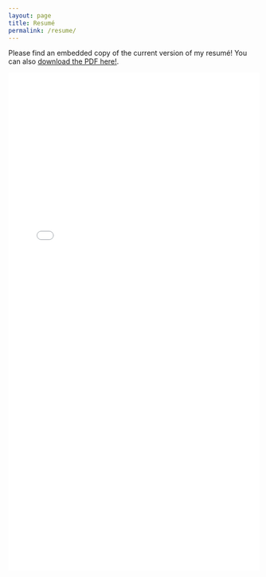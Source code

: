 ```yaml
---
layout: page
title: Resumé
permalink: /resume/
---
```


Please find an embedded copy of the current version of my resumé! You can also [download the PDF here!](/docs/paulmelki_cv_extended_august2021.pdf).

<iframe src="/docs/paulmelki_cv_extended_august2021.pdf" class="gde-frame" style="height: 1000px; width: 100%; border: none;" scrolling="yes"></iframe>

<!-- {% include embedpdf.html code="f5p4nwg73ruxbho/svm-cv.pdf" width=100 height=800 %} -->

